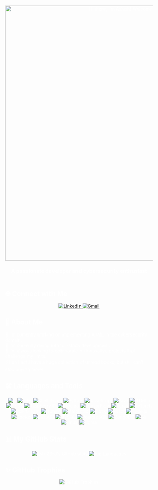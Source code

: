 <div style="background-image: url('Gemini_Generated_Image_jo331pjo331pjo33.png'); background-size: cover; background-position: center; padding: 20px; border-radius: 10px; color: white;">

 <div align="center">
        <img src="https://github.com/Ash-26-J/prof/blob/main/gitcat2.png?raw=true" alt="Hi there, I'm Ashish! Welcome to my profile." width="800"/>
        <h3 style="color: white; user-select: none; -webkit-user-select: none; -moz-user-select: none; -ms-user-select: none; cursor: default;">A passionate developer and cybersecurity enthusiast</h3>
    </div>

<div style="display: flex; gap: 20px; margin-top: 20px; flex-direction: row-reverse;">
<div style="flex-grow: 1;">

<h2 style="user-select: none; -webkit-user-select: none; -moz-user-select: none; -ms-user-select: none; cursor: default;">🌐 Connect with Me</h2>
            <p align="center">
                <a href="https://www.linkedin.com/in/ashish-joseph-594429258?utm_source=share&utm_campaign=share_via&utm_content=profile&utm_medium=android_app" target="_blank">
                    <img src="https://img.shields.io/badge/LinkedIn-0077B5?style=for-the-badge&logo=linkedin&logoColor=white" alt="LinkedIn">
                </a>
                <a href="mailto:josephashish2025@gmail.com" target="_blank">
                    <img src="https://img.shields.io/badge/Gmail-D14836?style=for-the-badge&logo=gmail&logoColor=white" alt="Gmail">
                </a>
            </p>
            
 <h2 style="user-select: none; -webkit-user-select: none; -moz-user-select: none; -ms-user-select: none; cursor: default;">🚀 About Me</h2>
            <ul style="list-style-type: none; padding-left: 0;">
                <li>🔭 I'm currently working on implementing AI/ML in the cybersecurity domain.</li>
                <li>🌱 I'm currently diving into full-stack development.</li>
                <li>👯 I'm always looking to collaborate on innovative projects that challenge my limits.</li>
                <li>⚡ Fun Fact:I have a huge collection of unread books, but still can't stop buying more!</li>
            </ul>

<h2 style="user-select: none; -webkit-user-select: none; -moz-user-select: none; -ms-user-select: none; cursor: default;">🛠️ Languages and Tools</h2>
<div align="center">
    <img src="https://img.shields.io/badge/C-A8B9CC?style=for-the-badge&logo=c&logoColor=white" alt="C">
    <img src="https://img.shields.io/badge/C++-00599C?style=for-the-badge&logo=c%2B%2B&logoColor=white" alt="C++">
    <img src="https://img.shields.io/badge/Shell_Script-121011?style=for-the-badge&logo=gnu-bash&logoColor=white" alt="Shell Script">
    <img src="https://img.shields.io/badge/Python-3776AB?style=for-the-badge&logo=python&logoColor=white" alt="Python">
    <img src="https://img.shields.io/badge/JavaScript-F7DF1E?style=for-the-badge&logo=javascript&logoColor=black" alt="JavaScript">
    <img src="https://img.shields.io/badge/Java-007396?style=for-the-badge&logo=java&logoColor=white" alt="Java">
    <img src="https://img.shields.io/badge/HTML5-E34F26?style=for-the-badge&logo=html5&logoColor=white" alt="HTML5">
    <img src="https://img.shields.io/badge/CSS3-1572B6?style=for-the-badge&logo=css3&logoColor=white" alt="CSS3">
    <img src="https://img.shields.io/badge/Raspberry%20Pi-C51A4A?style=for-the-badge&logo=raspberry-pi&logoColor=white" alt="Raspberry Pi">
    <img src="https://img.shields.io/badge/Arduino-00979D?style=for-the-badge&logo=arduino&logoColor=white" alt="Arduino">
    <img src="https://img.shields.io/badge/TensorFlow-%23FF6F00.svg?style=for-the-badge&logo=TensorFlow&logoColor=white" alt="TensorFlow">
    <img src="https://img.shields.io/badge/Keras-%23D00000.svg?style=for-the-badge&logo=Keras&logoColor=white" alt="Keras">
    <img src="https://img.shields.io/badge/PyTorch-%23EE4C2C.svg?style=for-the-badge&logo=pytorch&logoColor=white" alt="PyTorch">
    <img src="https://img.shields.io/badge/scikit--learn-F7931E?style=for-the-badge&logo=scikit-learn&logoColor=white" alt="Scikit-learn">
    <img src="https://img.shields.io/badge/Numpy-%23013243.svg?style=for-the-badge&logo=numpy&logoColor=white" alt="Numpy">
    <img src="https://img.shields.io/badge/Matplotlib-11557C?style=for-the-badge&logo=matplotlib&logoColor=white" alt="Matplotlib">
    <img src="https://img.shields.io/badge/Plotly-27338E?style=for-the-badge&logo=plotly&logoColor=white" alt="Plotly">
    <img src="https://img.shields.io/badge/React-61DAFB?style=for-the-badge&logo=react&logoColor=black" alt="React">
    <img src="https://img.shields.io/badge/Node.js-339933?style=for-the-badge&logo=node.js&logoColor=white" alt="Node.js">
    <img src="https://img.shields.io/badge/Docker-2496ED?style=for-the-badge&logo=docker&logoColor=white" alt="Docker">
    <img src="https://img.shields.io/badge/FastAPI-009688?style=for-the-badge&logo=fastapi&logoColor=white" alt="FastAPI">
     <img src="https://img.shields.io/badge/MySQL-4479A1?style=for-the-badge&logo=mysql&logoColor=white" alt="MySQL">
    <img src="https://img.shields.io/badge/PostgreSQL-316192?style=for-the-badge&logo=postgresql&logoColor=white" alt="PostgreSQL">
    <img src="https://img.shields.io/badge/MongoDB-47A248?style=for-the-badge&logo=mongodb&logoColor=white" alt="MongoDB">
    <img src="https://img.shields.io/badge/Git-F05032?style=for-the-badge&logo=git&logoColor=white" alt="Git">
    <img src="https://img.shields.io/badge/Linux-FCC624?style=for-the-badge&logo=linux&logoColor=black" alt="Linux">
    <img src="https://img.shields.io/badge/Figma-F24E1E?style=for-the-badge&logo=figma&logoColor=white" alt="Figma">
</div>

 <h2 style="user-select: none; -webkit-user-select: none; -moz-user-select: none; -ms-user-select: none; cursor: default;">📊 My GitHub Stats</h2>
            <p align="center">
                <img src="https://github-readme-stats.vercel.app/api?username=Ash-26-J&show_icons=true&theme=dark" alt="Ash-26-J's GitHub stats" />
                <img src="https://github-readme-stats.vercel.app/api/top-langs/?username=Ash-26-J&layout=compact&theme=dark" alt="Top Languages" />
            </p>
<h2 style="user-select: none; -webkit-user-select: none; -moz-user-select: none; -ms-user-select: none; cursor: default;">✨ GitHub Trophies</h2>
<p align="center">
                <img src="https://github-profile-trophy.vercel.app/?username=Ash-26-J&theme=dark&no-frame=true&no-bg=true" alt="GitHub Trophies" />
            </p>
        </div>
    </div>
</div>
